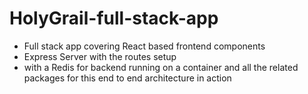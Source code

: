 # HolyGrail-full-stack-app

<ul>
  <li>
    Full stack app covering React based frontend components
  </li>
  <li>
    Express Server with the routes setup
  </li>
  <li>
    with a Redis for backend running on a container and all the related packages for this end to end architecture in action
  </li>
  
</ul>
